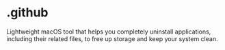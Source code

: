 # .github
Lightweight macOS tool that helps you completely uninstall applications, including their related files, to free up storage and keep your system clean.
